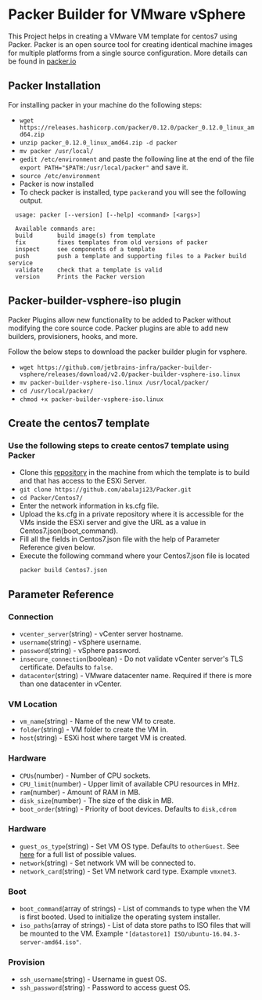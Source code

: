 # Packer Builder for VMware vSphere

This Project helps in creating a VMware VM template for centos7 using Packer.
Packer is an open source tool for creating identical machine images for multiple platforms from a single source configuration. More details can be found in [packer.io](https://www.packer.io/intro)

## Packer Installation
 For installing packer in your machine do the following steps:
*   `wget https://releases.hashicorp.com/packer/0.12.0/packer_0.12.0_linux_amd64.zip`
*   `unzip packer_0.12.0_linux_amd64.zip -d packer`
*   `mv packer /usr/local/`
*   `gedit /etc/environment` and paste the following line at the end of the file
    `export PATH="$PATH:/usr/local/packer"` and save it.
*   `source /etc/environment`
*   Packer is now installed
*   To check packer is installed, type `packer`and you will see the following output.

  ```
    usage: packer [--version] [--help] <command> [<args>]

    Available commands are:
    build       build image(s) from template
    fix         fixes templates from old versions of packer
    inspect     see components of a template
    push        push a template and supporting files to a Packer build service
    validate    check that a template is valid
    version     Prints the Packer version
  ```

## Packer-builder-vsphere-iso plugin
Packer Plugins allow new functionality to be added to Packer without modifying the core source code. Packer plugins are able to add new builders, provisioners, hooks, and more.

Follow the below steps to download the packer builder plugin for vsphere.

* `wget https://github.com/jetbrains-infra/packer-builder-vsphere/releases/download/v2.0/packer-builder-vsphere-iso.linux `
* `mv packer-builder-vsphere-iso.linux /usr/local/packer/`
* `cd /usr/local/packer/`
* `chmod +x packer-builder-vsphere-iso.linux` 

## Create the centos7 template

### Use the following steps to create centos7 template using Packer

* Clone this [repository](https://github.com/abalaji23/Packer.git) in the machine from which the template is to build and that has access to the ESXi Server.
* `git clone https://github.com/abalaji23/Packer.git`
* `cd Packer/Centos7/`
*  Enter the network information in ks.cfg file.
*  Upload the ks.cfg in a private repository where it is accessible for the VMs inside the ESXi server and give the URL as a value in Centos7.json(boot_command).
*  Fill all the fields in Centos7.json file with the help of Parameter Reference given below.
* Execute the following command where your Centos7.json file is located
  ```
  packer build Centos7.json
  ```


## Parameter Reference

### Connection

* `vcenter_server`(string) - vCenter server hostname.
* `username`(string) - vSphere username.
* `password`(string) - vSphere password.
* `insecure_connection`(boolean) - Do not validate vCenter server's TLS certificate. Defaults to `false`.
* `datacenter`(string) - VMware datacenter name. Required if there is more than one datacenter in vCenter.

### VM Location

* `vm_name`(string) - Name of the new VM to create.
* `folder`(string) - VM folder to create the VM in.
* `host`(string) - ESXi host where target VM is created.

### Hardware

* `CPUs`(number) - Number of CPU sockets.
* `CPU_limit`(number) - Upper limit of available CPU resources in MHz.
* `ram`(number) - Amount of RAM in MB.
* `disk_size`(number) - The size of the disk in MB.
* `boot_order`(string) - Priority of boot devices. Defaults to `disk,cdrom`

### Hardware

* `guest_os_type`(string) - Set VM OS type. Defaults to `otherGuest`. See [here](https://pubs.vmware.com/vsphere-6-5/index.jsp?topic=%2Fcom.vmware.wssdk.apiref.doc%2Fvim.vm.GuestOsDescriptor.GuestOsIdentifier.html) for a full list of possible values.
* `network`(string) - Set network VM will be connected to.
* `network_card`(string) - Set VM network card type. Example `vmxnet3`.

### Boot

* `boot_command`(array of strings) - List of commands to type when the VM is first booted. Used to initialize the operating system installer.
* `iso_paths`(array of strings) - List of data store paths to ISO files that will be mounted to the VM. Example `"[datastore1] ISO/ubuntu-16.04.3-server-amd64.iso"`.

### Provision

* `ssh_username`(string) - Username in guest OS.
* `ssh_password`(string) - Password to access guest OS.
